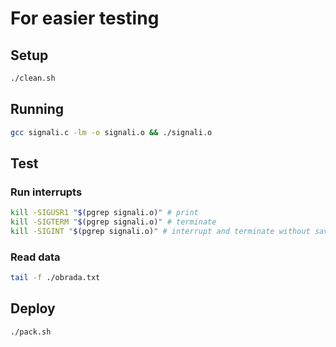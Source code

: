 # For easier testing

## Setup

```bash
./clean.sh
```

## Running

```bash
gcc signali.c -lm -o signali.o && ./signali.o
```

## Test

### Run interrupts

```bash
kill -SIGUSR1 "$(pgrep signali.o)" # print
kill -SIGTERM "$(pgrep signali.o)" # terminate
kill -SIGINT "$(pgrep signali.o)" # interrupt and terminate without saving
```

### Read data

```bash
tail -f ./obrada.txt
```

## Deploy

```bash
./pack.sh
```
